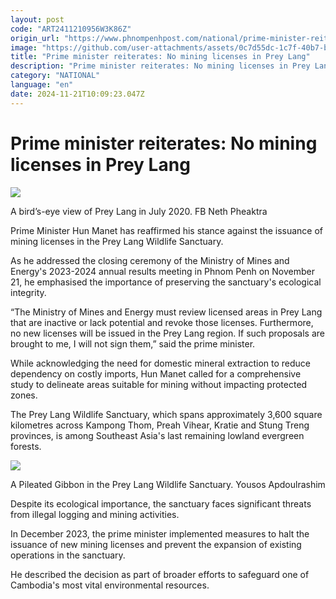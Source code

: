 ```yaml
---
layout: post
code: "ART2411210956W3K86Z"
origin_url: "https://www.phnompenhpost.com/national/prime-minister-reiterates-no-mining-licenses-in-prey-lang"
image: "https://github.com/user-attachments/assets/0c7d55dc-1c7f-40b7-bf2b-9cb41b86fa30"
title: "Prime minister reiterates: No mining licenses in Prey Lang"
description: "​​Prime minister reiterates: No mining licenses in Prey Lang​"
category: "NATIONAL"
language: "en"
date: 2024-11-21T10:09:23.047Z
---
```


# Prime minister reiterates: No mining licenses in Prey Lang

![](https://github.com/user-attachments/assets/71044526-2051-44fe-a1e1-b9070e11bbe0)

A bird’s-eye view of Prey Lang in July 2020. FB Neth Pheaktra

Prime Minister Hun Manet has reaffirmed his stance against the issuance of mining licenses in the Prey Lang Wildlife Sanctuary. 

As he addressed the closing ceremony of the Ministry of Mines and Energy's 2023-2024 annual results meeting in Phnom Penh on November 21, he emphasised the importance of preserving the sanctuary's ecological integrity.

“The Ministry of Mines and Energy must review licensed areas in Prey Lang that are inactive or lack potential and revoke those licenses. Furthermore, no new licenses will be issued in the Prey Lang region. If such proposals are brought to me, I will not sign them,” said the prime minister.

While acknowledging the need for domestic mineral extraction to reduce dependency on costly imports, Hun Manet called for a comprehensive study to delineate areas suitable for mining without impacting protected zones.

The Prey Lang Wildlife Sanctuary, which spans approximately 3,600 square kilometres across Kampong Thom, Preah Vihear, Kratie and Stung Treng provinces, is among Southeast Asia's last remaining lowland evergreen forests. 

![](https://github.com/user-attachments/assets/747677a6-b858-47b4-9cde-87e8b9b060ab)

A Pileated Gibbon in the Prey Lang Wildlife Sanctuary. Yousos Apdoulrashim

Despite its ecological importance, the sanctuary faces significant threats from illegal logging and mining activities.

In December 2023, the prime minister implemented measures to halt the issuance of new mining licenses and prevent the expansion of existing operations in the sanctuary.

He described the decision as part of broader efforts to safeguard one of Cambodia's most vital environmental resources.